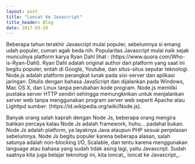 ```yaml
---
layout: post
title: "Loncat Ke Javascript"
title_header: Blog
date: 2017-03-26
---
```


<p>
Beberapa tahun terakhir Javascript mulai populer, sebelumnya si emang udah populer, cuman agak beda nih. 
Popularitas Javascript mulai naik sejak munculnya platform karya Ryan Dahl lihat : (https://www.quora.com/Who-is-Ryan-Dahl). Ryan Dahl adalah original author dari platform yang saat ini begitu populer, entah di Google, Youtube, dan situs-situs seputar teknologi. Node.js adalah platform perangkat lunak pada sisi-server dan aplikasi jaringan. Ditulis dengan bahasa JavaScript dan dijalankan pada Windows, Mac OS X, dan Linux tanpa perubahan kode program. Node.js memiliki pustaka server HTTP sendiri sehingga memungkinkan untuk menjalankan server web tanpa menggunakan program server web seperti Apache atau Lighttpd sumber: (https://id.wikipedia.org/wiki/Node.js).
</p>
<p>
Banyak orang salah kaprah dengan Node Js, beberapa orang mengira bahkan percaya kalau Node Js adalah framework, huhu... padahal bukan. Node Js adalah platform, ya layaknya Java ataupun PHP sesuai penjelasan sebelumnya. Node Js begitu populer karena beberapa alasan, salah satunya adalah non-blocking I/O, Scalable, dan tentu karena menggunakan language atau bahasa yang sudah tidak asing lagi, yaitu Javascript. Sudah saatnya kita juga belajar teknologi ini, kita loncat,, loncat ke Javascript,,.
</p>
